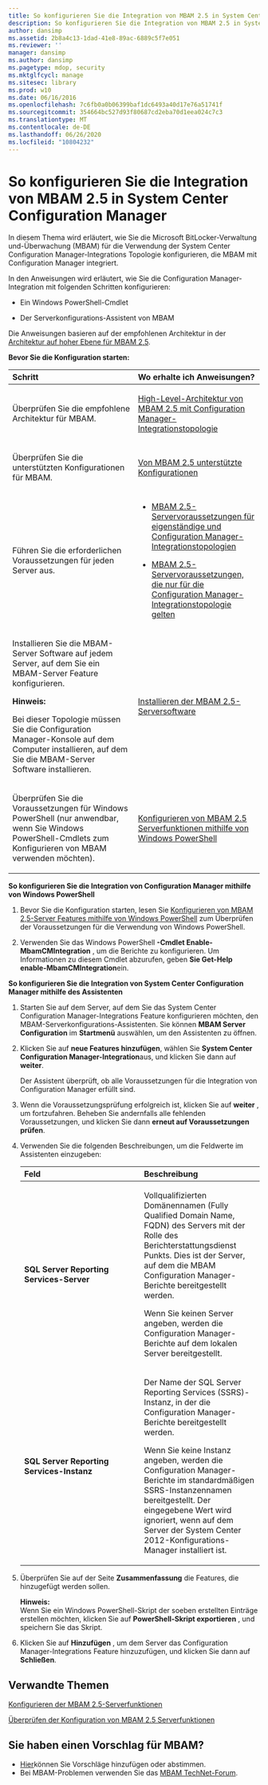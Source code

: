 ```yaml
---
title: So konfigurieren Sie die Integration von MBAM 2.5 in System Center Configuration Manager
description: So konfigurieren Sie die Integration von MBAM 2.5 in System Center Configuration Manager
author: dansimp
ms.assetid: 2b8a4c13-1dad-41e8-89ac-6889c5f7e051
ms.reviewer: ''
manager: dansimp
ms.author: dansimp
ms.pagetype: mdop, security
ms.mktglfcycl: manage
ms.sitesec: library
ms.prod: w10
ms.date: 06/16/2016
ms.openlocfilehash: 7c6fb0a0b06399baf1dc6493a40d17e76a51741f
ms.sourcegitcommit: 354664bc527d93f80687cd2eba70d1eea024c7c3
ms.translationtype: MT
ms.contentlocale: de-DE
ms.lasthandoff: 06/26/2020
ms.locfileid: "10804232"
---
```

# So konfigurieren Sie die Integration von MBAM 2.5 in System Center Configuration Manager


In diesem Thema wird erläutert, wie Sie die Microsoft BitLocker-Verwaltung und-Überwachung (MBAM) für die Verwendung der System Center Configuration Manager-Integrations Topologie konfigurieren, die MBAM mit Configuration Manager integriert.

In den Anweisungen wird erläutert, wie Sie die Configuration Manager-Integration mit folgenden Schritten konfigurieren:

-   Ein Windows PowerShell-Cmdlet

-   Der Serverkonfigurations-Assistent von MBAM

Die Anweisungen basieren auf der empfohlenen Architektur in der [Architektur auf hoher Ebene für MBAM 2,5](high-level-architecture-for-mbam-25.md).

**Bevor Sie die Konfiguration starten:**

<table>
<colgroup>
<col width="50%" />
<col width="50%" />
</colgroup>
<thead>
<tr class="header">
<th align="left">Schritt</th>
<th align="left">Wo erhalte ich Anweisungen?</th>
</tr>
</thead>
<tbody>
<tr class="odd">
<td align="left"><p>Überprüfen Sie die empfohlene Architektur für MBAM.</p></td>
<td align="left"><p><a href="high-level-architecture-of-mbam-25-with-configuration-manager-integration-topology.md" data-raw-source="[High-Level Architecture of MBAM 2.5 with Configuration Manager Integration Topology](high-level-architecture-of-mbam-25-with-configuration-manager-integration-topology.md)">High-Level-Architektur von MBAM 2.5 mit Configuration Manager-Integrationstopologie</a></p></td>
</tr>
<tr class="even">
<td align="left"><p>Überprüfen Sie die unterstützten Konfigurationen für MBAM.</p></td>
<td align="left"><p><a href="mbam-25-supported-configurations.md" data-raw-source="[MBAM 2.5 Supported Configurations](mbam-25-supported-configurations.md)">Von MBAM 2.5 unterstützte Konfigurationen</a></p></td>
</tr>
<tr class="odd">
<td align="left"><p>Führen Sie die erforderlichen Voraussetzungen für jeden Server aus.</p></td>
<td align="left"><ul>
<li><p><a href="mbam-25-server-prerequisites-for-stand-alone-and-configuration-manager-integration-topologies.md" data-raw-source="[MBAM 2.5 Server Prerequisites for Stand-alone and Configuration Manager Integration Topologies](mbam-25-server-prerequisites-for-stand-alone-and-configuration-manager-integration-topologies.md)">MBAM 2.5-Servervoraussetzungen für eigenständige und Configuration Manager-Integrationstopologien</a></p></li>
<li><p><a href="mbam-25-server-prerequisites-that-apply-only-to-the-configuration-manager-integration-topology.md" data-raw-source="[MBAM 2.5 Server Prerequisites that Apply Only to the Configuration Manager Integration Topology](mbam-25-server-prerequisites-that-apply-only-to-the-configuration-manager-integration-topology.md)">MBAM 2.5-Servervoraussetzungen, die nur für die Configuration Manager-Integrationstopologie gelten</a></p></li>
</ul></td>
</tr>
<tr class="even">
<td align="left"><p>Installieren Sie die MBAM-Server Software auf jedem Server, auf dem Sie ein MBAM-Server Feature konfigurieren.</p>
<div class="alert">
<strong>Hinweis:</strong><br/><p>Bei dieser Topologie müssen Sie die Configuration Manager-Konsole auf dem Computer installieren, auf dem Sie die MBAM-Server Software installieren.</p>
</div>
<div>

</div></td>
<td align="left"><p><a href="installing-the-mbam-25-server-software.md" data-raw-source="[Installing the MBAM 2.5 Server Software](installing-the-mbam-25-server-software.md)">Installieren der MBAM 2.5-Serversoftware</a></p></td>
</tr>
<tr class="odd">
<td align="left"><p>Überprüfen Sie die Voraussetzungen für Windows PowerShell (nur anwendbar, wenn Sie Windows PowerShell-Cmdlets zum Konfigurieren von MBAM verwenden möchten).</p></td>
<td align="left"><p><a href="configuring-mbam-25-server-features-by-using-windows-powershell.md" data-raw-source="[Configuring MBAM 2.5 Server Features by Using Windows PowerShell](configuring-mbam-25-server-features-by-using-windows-powershell.md)">Konfigurieren von MBAM 2.5 Serverfunktionen mithilfe von Windows PowerShell</a></p></td>
</tr>
</tbody>
</table>



**So konfigurieren Sie die Integration von Configuration Manager mithilfe von Windows PowerShell**

1.  Bevor Sie die Konfiguration starten, lesen Sie [Konfigurieren von MBAM 2,5-Server Features mithilfe von Windows PowerShell](configuring-mbam-25-server-features-by-using-windows-powershell.md) zum Überprüfen der Voraussetzungen für die Verwendung von Windows PowerShell.

2.  Verwenden Sie das Windows PowerShell **-Cmdlet Enable-MbamCMIntegration** , um die Berichte zu konfigurieren. Um Informationen zu diesem Cmdlet abzurufen, geben **Sie Get-Help enable-MbamCMIntegration**ein.

**So konfigurieren Sie die Integration von System Center Configuration Manager mithilfe des Assistenten**

1.  Starten Sie auf dem Server, auf dem Sie das System Center Configuration Manager-Integrations Feature konfigurieren möchten, den MBAM-Serverkonfigurations-Assistenten. Sie können **MBAM Server Configuration** im **Startmenü** auswählen, um den Assistenten zu öffnen.

2.  Klicken Sie auf **neue Features hinzufügen**, wählen Sie **System Center Configuration Manager-Integration**aus, und klicken Sie dann auf **weiter**.

    Der Assistent überprüft, ob alle Voraussetzungen für die Integration von Configuration Manager erfüllt sind.

3.  Wenn die Voraussetzungsprüfung erfolgreich ist, klicken Sie auf **weiter** , um fortzufahren. Beheben Sie andernfalls alle fehlenden Voraussetzungen, und klicken Sie dann **erneut auf Voraussetzungen prüfen**.

4.  Verwenden Sie die folgenden Beschreibungen, um die Feldwerte im Assistenten einzugeben:

    <table>
    <colgroup>
    <col width="50%" />
    <col width="50%" />
    </colgroup>
    <thead>
    <tr class="header">
    <th align="left">Feld</th>
    <th align="left">Beschreibung</th>
    </tr>
    </thead>
    <tbody>
    <tr class="odd">
    <td align="left"><p><strong>SQL Server Reporting Services-Server</strong></p></td>
    <td align="left"><p>Vollqualifizierten Domänennamen (Fully Qualified Domain Name, FQDN) des Servers mit der Rolle des Berichterstattungsdienst Punkts. Dies ist der Server, auf dem die MBAM Configuration Manager-Berichte bereitgestellt werden.</p>
    <p>Wenn Sie keinen Server angeben, werden die Configuration Manager-Berichte auf dem lokalen Server bereitgestellt.</p></td>
    </tr>
    <tr class="even">
    <td align="left"><p><strong>SQL Server Reporting Services-Instanz</strong></p></td>
    <td align="left"><p>Der Name der SQL Server Reporting Services (SSRS)-Instanz, in der die Configuration Manager-Berichte bereitgestellt werden.</p>
    <p>Wenn Sie keine Instanz angeben, werden die Configuration Manager-Berichte im standardmäßigen SSRS-Instanzennamen bereitgestellt. Der eingegebene Wert wird ignoriert, wenn auf dem Server der System Center 2012-Konfigurations-Manager installiert ist.</p></td>
    </tr>
    </tbody>
    </table>



5.  Überprüfen Sie auf der Seite **Zusammenfassung** die Features, die hinzugefügt werden sollen.

    **Hinweis:**  
    Wenn Sie ein Windows PowerShell-Skript der soeben erstellten Einträge erstellen möchten, klicken Sie auf **PowerShell-Skript exportieren** , und speichern Sie das Skript.



6.  Klicken Sie auf **Hinzufügen** , um dem Server das Configuration Manager-Integrations Feature hinzuzufügen, und klicken Sie dann auf **Schließen**.



## Verwandte Themen


[Konfigurieren der MBAM 2.5-Serverfunktionen](configuring-the-mbam-25-server-features.md)

[Überprüfen der Konfiguration von MBAM 2.5 Serverfunktionen](validating-the-mbam-25-server-feature-configuration.md)


## Sie haben einen Vorschlag für MBAM?
- [Hier](http://mbam.uservoice.com/forums/268571-microsoft-bitlocker-administration-and-monitoring)können Sie Vorschläge hinzufügen oder abstimmen. 
- Bei MBAM-Problemen verwenden Sie das [MBAM TechNet-Forum](https://social.technet.microsoft.com/Forums/home?forum=mdopmbam).






